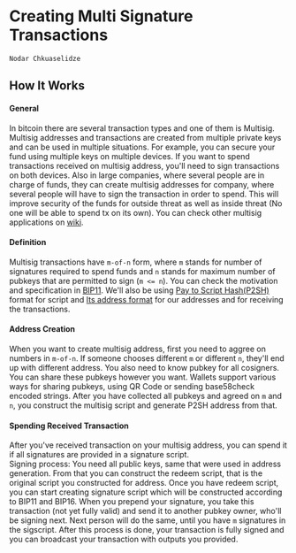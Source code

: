 # Creating Multi Signature Transactions

```post-author
Nodar Chkuaselidze
```

## How It Works
#### General
In bitcoin there are several transaction types and one of them is Multisig. Multisig addresses and transactions are created
from multiple private keys and can be used in multiple situations. For example, you can secure your fund using multiple
keys on multiple devices. If you want to spend transactions received on multisig address, you'll need to sign transactions
on both devices. Also in large companies, where several people are in charge of funds, they can create multisig addresses for
company, where several people will have to sign the transaction in order to spend. This will improve security of the funds
for outside threat as well as inside threat (No one will be able to spend tx on its own). You can check other multisig
applications on [wiki][multisig-apps].  

#### Definition
Multisig transactions have `m-of-n` form, where `m` stands for number of signatures required to spend funds and `n` stands
for maximum number of pubkeys that are permitted to sign (`m <= n`). You can check the motivation
and specification in [BIP11][]. We'll also be using [Pay to Script Hash(P2SH)][BIP16] format for script
and [Its address format][BIP13] for our addresses and for receiving the transactions.

#### Address Creation
When you want to create multisig address, first you need to aggree on numbers in `m-of-n`. If someone chooses
different `m` or different `n`, they'll end up with different address. You also need to know pubkey for all cosigners.
You can share these pubkeys however you want. Wallets support various ways for sharing pubkeys, using QR Code
or sending base58check encoded strings.  After you have collected all pubkeys and agreed on `m` and `n`,
you construct the multisig script and generate P2SH address from that.  

#### Spending Received Transaction
After you've received transaction on your multisig address, you can spend it if all signatures are provided
in a signature script.  
Signing process: You need all public keys, same that were used in address generation. From that
you can construct the redeem script, that is the original script you constructed for address. Once
you have redeem script, you can start creating signature script which will be constructed according
to BIP11 and BIP16. When you prepend your signature, you take this transaction (not yet fully valid) and send it
to another pubkey owner, who'll be signing next. Next person will do the same, until you have `m` signatures
in the sigscript. After this process is done, your transaction is fully signed and you can broadcast your
transaction with outputs you provided.


[BIP11]: https://github.com/bitcoin/bips/blob/master/bip-0011.mediawiki
[BIP16]: https://github.com/bitcoin/bips/blob/master/bip-0016.mediawiki
[BIP13]: https://github.com/bitcoin/bips/blob/master/bip-0013.mediawiki
[multisig-apps]: https://en.bitcoin.it/wiki/Multisignature#Multisignature_Applications
